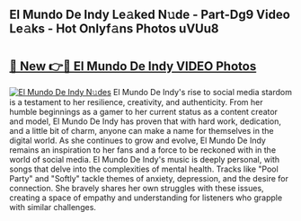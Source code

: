 ## El Mundo De Indy Le𝚊ked N𝚞de - Part-Dg9 Video Le𝚊ks - Hot Onlyf𝚊ns Photos uVUu8

# <h2><a href="http://ab55457.deff.icu/?id=El+Mundo+De+Indy">🔗 New 👉🔴 El Mundo De Indy VIDEO Photos</a></h2>

[![El Mundo De Indy N𝚞des](https://i.imgur.com/rIISA9y.gif)](http://ab55457.deff.icu/?id=El+Mundo+De+Indy)
El Mundo De Indy's rise to social media stardom is a testament to her resilience, creativity, and authenticity. From her humble beginnings as a gamer to her current status as a content creator and model, El Mundo De Indy has proven that with hard work, dedication, and a little bit of charm, anyone can make a name for themselves in the digital world. As she continues to grow and evolve, El Mundo De Indy remains an inspiration to her fans and a force to be reckoned with in the world of social media. El Mundo De Indy's music is deeply personal, with songs that delve into the complexities of mental health. Tracks like "Pool Party" and "Softly" tackle themes of anxiety, depression, and the desire for connection. She bravely shares her own struggles with these issues, creating a space of empathy and understanding for listeners who grapple with similar challenges.
